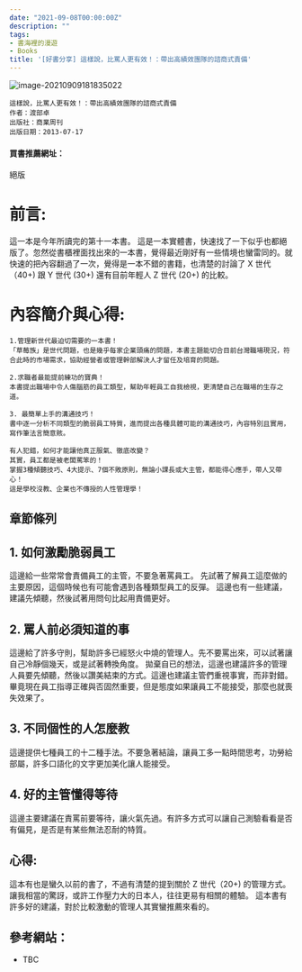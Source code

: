 ```yaml
---
date: "2021-09-08T00:00:00Z"
description: ""
tags:
- 書海裡的漫遊
- Books
title: '[好書分享] 這樣說，比罵人更有效！：帶出高績效團隊的諮商式責備'
---
```


![image-20210909181835022](../images/2021/image-20210909181835022.png)


```
這樣說，比罵人更有效！：帶出高績效團隊的諮商式責備
作者：渡部卓
出版社：商業周刊
出版日期：2013-07-17
```

#### 買書推薦網址：

絕版

# 前言:

這一本是今年所讀完的第十一本書。 這是一本實體書，快速找了一下似乎也都絕版了。忽然從書櫃裡面找出來的一本書，覺得最近剛好有一些情境也蠻雷同的。就快速的把內容翻過了一次，覺得是一本不錯的書籍，也清楚的討論了 X 世代（40+) 跟 Y 世代 (30+) 還有目前年輕人 Z 世代 (20+) 的比較。

# 內容簡介與心得:

```
1.管理新世代最迫切需要的一本書！
「草莓族」是世代問題，也是幾乎每家企業頭痛的問題，本書主題能切合目前台灣職場現況，符合此時的市場需求，協助經營者或管理幹部解決人才留任及培育的問題。

2.求職者最能提前練功的寶典！
本書提出職場中令人傷腦筋的員工類型，幫助年輕員工自我檢視，更清楚自己在職場的生存之道。

3. 最簡單上手的溝通技巧！
書中逐一分析不同類型的脆弱員工特質，進而提出各種具體可能的溝通技巧，內容特別且實用，寫作筆法言簡意賅。

有人犯錯，如何才能讓他真正服氣、徹底改變？
其實，員工都是被老闆罵笨的！
掌握3種傾聽技巧、4大提示、7個不敗原則，無論小課長或大主管，都能得心應手，帶人又帶心！
這是學校沒教、企業也不傳授的人性管理學！
```

## 章節條列

## 1. 如何激勵脆弱員工

這邊給一些常常會責備員工的主管，不要急著罵員工。 先試著了解員工這麼做的主要原因，這個時候也有可能會遇到各種類型員工的反彈。 這邊也有一些建議，建議先傾聽，然後試著用問句比起用責備更好。

## 2. 罵人前必須知道的事

這邊給了許多守則，幫助許多已經怒火中燒的管理人。先不要罵出來，可以試著讓自己冷靜個幾天，或是試著轉換角度。 拋棄自已的想法，這邊也建議許多的管理人員要先傾聽，然後以讚美結束的方式。這邊也建議主管們重視事實，而非對錯。 畢竟現在員工指導正確與否固然重要，但是態度如果讓員工不能接受，那麼也就喪失效果了。

## 3. 不同個性的人怎麼教

這邊提供七種員工的十二種手法。不要急著結論，讓員工多一點時間思考，功勞給部屬，許多口語化的文字更加美化讓人能接受。

## 4. 好的主管懂得等待

這邊主要建議在責罵前要等待，讓火氣先過。有許多方式可以讓自己測驗看看是否有偏見，是否是有某些無法忍耐的特質。


## 心得:

這本有也是蠻久以前的書了，不過有清楚的提到關於 Z 世代（20+) 的管理方式。讓我相當的驚訝，或許工作壓力大的日本人，往往更易有相關的體驗。 這本書有許多好的建議，對於比較激動的管理人其實蠻推薦來看的。

## 參考網站：

- TBC

